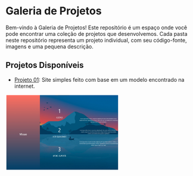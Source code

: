  # Galeria de Projetos

Bem-vindo à Galeria de Projetos! Este repositório é um espaço onde você pode encontrar uma coleção de projetos que desenvolvemos. Cada pasta neste repositório representa um projeto individual, com seu código-fonte, imagens e uma pequena descrição.

## Projetos Disponíveis

- [Projeto 01](./Img-Readme/01-.jpg): Site simples feito com base em um modelo encontrado na internet.
 <img src="./Img-Readme/01-.jpg" alt="Projeto 1" width="300" height="200" style="border: 2px solid white">
